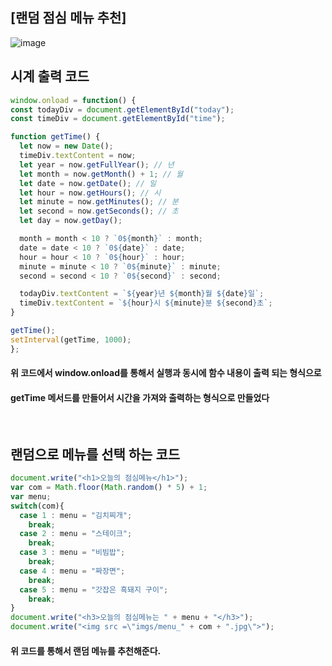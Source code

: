 ## [랜덤 점심 메뉴 추천]
![image](https://github.com/Qnd1101/lunch_menu_recommend/assets/107795830/7032f45c-1e73-4d21-a299-9af7d884b51c)

## 시계 출력 코드
```javascript
window.onload = function() {
const todayDiv = document.getElementById("today");
const timeDiv = document.getElementById("time");

function getTime() {
  let now = new Date();
  timeDiv.textContent = now;
  let year = now.getFullYear(); // 년
  let month = now.getMonth() + 1; // 월
  let date = now.getDate(); // 일
  let hour = now.getHours(); // 시
  let minute = now.getMinutes(); // 분
  let second = now.getSeconds(); // 초
  let day = now.getDay();

  month = month < 10 ? `0${month}` : month;
  date = date < 10 ? `0${date}` : date;
  hour = hour < 10 ? `0${hour}` : hour;
  minute = minute < 10 ? `0${minute}` : minute;
  second = second < 10 ? `0${second}` : second;

  todayDiv.textContent = `${year}년 ${month}월 ${date}일`;
  timeDiv.textContent = `${hour}시 ${minute}분 ${second}초`;
}

getTime();
setInterval(getTime, 1000);
};
```
#### 위 코드에서 window.onload를 통해서 실행과 동시에 함수 내용이 출력 되는 형식으로 
#### getTime 메서드를 만들어서 시간을 가져와 출력하는 형식으로 만들었다

<br>

## 랜덤으로 메뉴를 선택 하는 코드
```javascript
document.write("<h1>오늘의 점심메뉴</h1>");
var com = Math.floor(Math.random() * 5) + 1;
var menu;
switch(com){
  case 1 : menu = "김치찌개";
    break;
  case 2 : menu = "스테이크";
    break;
  case 3 : menu = "비빔밥";
    break;
  case 4 : menu = "짜장면";
    break;
  case 5 : menu = "갓잡은 흑돼지 구이";
    break;
}
document.write("<h3>오늘의 점심메뉴는 " + menu + "</h3>");
document.write("<img src =\"imgs/menu_" + com + ".jpg\">");
```
#### 위 코드를 통해서 랜덤 메뉴를 추천해준다.
